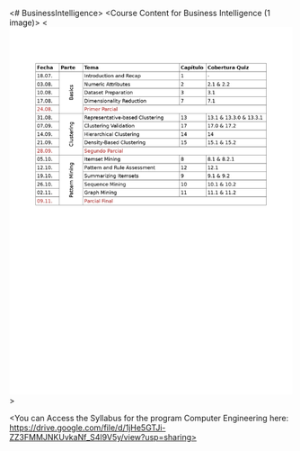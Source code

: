 <# BusinessIntelligence>
<Course Content for Business Intelligence (1 image)>
<[![Course Program for Business Intelligence](Course_Program_Business_Intelligence.jpg)](Course_Program_Business_Intelligence.jpg)>

<You can Access the Syllabus for the program Computer Engineering here: https://drive.google.com/file/d/1jHe5GTJi-ZZ3FMMJNKUvkaNf_S4l9V5y/view?usp=sharing>
